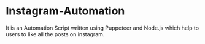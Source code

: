 # Instagram-Automation
It is an Automation Script written using Puppeteer and Node.js which help to users to like all the posts on instagram.

